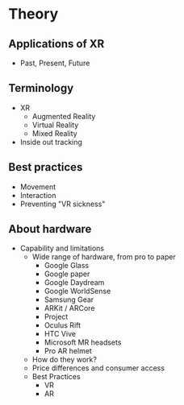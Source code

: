 # Theory

## Applications of XR
- Past, Present, Future

## Terminology
- XR
  - Augmented Reality
  - Virtual Reality
  - Mixed Reality
- Inside out tracking

## Best practices
- Movement
- Interaction
- Preventing "VR sickness"

## About hardware
- Capability and limitations
  - Wide range of hardware, from pro to paper
    - Google Glass
    - Google paper
    - Google Daydream
    - Google WorldSense
    - Samsung Gear
    - ARKit / ARCore
    - Project
    - Oculus Rift
    - HTC Vive
    - Microsoft MR headsets
    - Pro AR helmet
  - How do they work?
  - Price differences and consumer access
  - Best Practices
    - VR
    - AR
